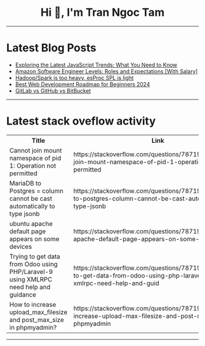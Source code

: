 <h1 align="center">Hi 👋, I'm Tran Ngoc Tam</h1>

---

# Latest Blog Posts 
<!-- BLOG-POST-LIST:START -->
- [Exploring the Latest JavaScript Trends: What You Need to Know](https://dev.to/ayushh/exploring-the-latest-javascript-trends-what-you-need-to-know-b4a)
- [Amazon Software Engineer Levels: Roles and Expectations [With Salary]](https://dev.to/alexr/amazon-software-engineer-levels-roles-and-expectations-with-salary-1017)
- [Hadoop/Spark is too heavy, esProc SPL is light](https://dev.to/esproc_spl/hadoopspark-is-too-heavy-esproc-spl-is-light-4bge)
- [Best Web Development Roadmap for Beginners 2024](https://dev.to/kushalkumarshaw/best-web-development-roadmap-for-beginners-2024-3df7)
- [GitLab vs GitHub vs BitBucket](https://dev.to/shariqahmed525/gitlab-vs-github-vs-bitbucket-1jc9)
<!-- BLOG-POST-LIST:END -->

---

# Latest stack oveflow activity
<table>
  <tr><th>Title</th><th>Link</th></tr>
  <!-- STACKOVERFLOW:START --><tr><td>Cannot join mount namespace of pid 1: Operation not permitted</td><td>https://stackoverflow.com/questions/78719917/cannot-join-mount-namespace-of-pid-1-operation-not-permitted</td></tr><tr><td>MariaDB to Postgres = column cannot be cast automatically to type jsonb</td><td>https://stackoverflow.com/questions/78719744/mariadb-to-postgres-column-cannot-be-cast-automatically-to-type-jsonb</td></tr><tr><td>ubuntu apache default page appears on some devices</td><td>https://stackoverflow.com/questions/78719699/ubuntu-apache-default-page-appears-on-some-devices</td></tr><tr><td>Trying to get data from Odoo using PHP/Laravel-9 using XMLRPC need help and guidance</td><td>https://stackoverflow.com/questions/78719678/trying-to-get-data-from-odoo-using-php-laravel-9-using-xmlrpc-need-help-and-guid</td></tr><tr><td>How to increase upload_max_filesize and post_max_size in phpmyadmin?</td><td>https://stackoverflow.com/questions/78719671/how-to-increase-upload-max-filesize-and-post-max-size-in-phpmyadmin</td></tr><!-- STACKOVERFLOW:END -->
</table>

---


